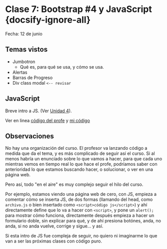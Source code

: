# Clase 7: Bootstrap #4 y JavaScript  {docsify-ignore-all}

Fecha: 12 de junio

## Temas vistos

* Jumbotron
  * Qué es, para qué se usa, y cómo se usa.
* Alertas
* Barras de Progreso
* Div class modal `<-- revisar`

## JavaScript

Breve intro a JS. (Ver [Unidad 4](/u/unidad4.md)).

Ver en linea [código del profe](https://sidval.github.io/www/curso/c7/clase7.html) y [mi código](https://sidval.github.io/www/testing/c7/clase7.html)

## Observaciones

No hay una organización del curso. El profesor va lanzando código a medida que da el tema, y es más complicado de seguir así el curso. Si al menos habría un enunciado sobre lo que vamos a hacer, para que cada uno mientras vemos en tiempo real lo que hace el profe, podríamos saber con anterioridad lo que estamos buscando hacer, o solucionar, o ver en una página web.

Pero así, todo "en el aire" es muy complejo seguir el hilo del curso.

Por ejemplo, estamos viendo una página web de cero, con JS, empieza a comentar cómo se inserta JS, de dos formas (llamando del head, como `archivo.js` o bien insertado como `<script>código js</script>`) y ahí directamente define que lo va a hacer con `<script>`, y pone un `alert();` para mostrar cómo funciona, directamente después empieza a hacer un formulario doble, sin explicar para qué, y de ahí presiona botónes, anda, no anda, si no anda vuelve, corrige y sigue... y así.

Si esta intro de JS fue compleja de seguir, no quiero ni imaginarme lo que van a ser las próximas clases con código puro.
